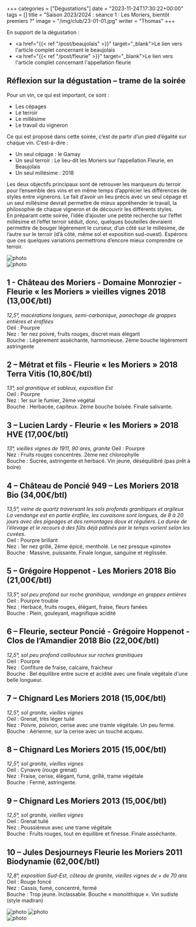 +++
categories = ["Dégustations"]
date = "2023-11-24T17:30:22+00:00"
tags = []
title = "Saison 2023/2024 : séance 1 : Les Moriers, bientôt premiers ?"
image = "/img/club/23-01-01.jpg"
writer = "Thomas"
+++

En support de la dégustation :  
* <a href="{{< ref "/post/beaujolais" >}}" target="_blank">Le lien vers l'article complet concernant le beaujolais</a>
* <a href="{{< ref "/post/fleurie" >}}" target="_blank">Le lien vers l'article complet concernant l'appellation fleurie</a>

## Réflexion sur la dégustation – trame de la soirée

Pour un vin, ce qui est important, ce sont :

* Les cépages
* Le terroir
* Le millésime
* Le travail du vigneron

Ce qui est proposé dans cette soirée, c’est de partir d’un pied d’égalité sur chaque vin. C’est-à-dire :

* Un seul cépage : le Gamay
* Un seul terroir : Le lieu-dit les Moriers sur l’appellation Fleurie, en Beaujolais
* Un seul millésime : 2018

Les deux objectifs principaux sont de retrouver les marqueurs du terroir pour l’ensemble des vins et en même temps d’apprécier les différences de styles entre vignerons.
Le fait d’avoir un lieu précis avec un seul cépage et un seul millésime devrait permettre de mieux appréhender le travail, la philosophie de chaque vigneron et de découvrir les différents styles.  
En préparant cette soirée, l’idée d’ajouter une petite recherche sur l’effet millésime et l’effet terroir séduit, donc, quelques bouteilles devraient permettre de bouger légèrement le curseur, d’un côté sur le millésime, de l’autre sur le terroir (d’à côté, même sol et exposition sud-ouest).
Espérons que ces quelques variations permettrons d’encore mieux comprendre ce terroir.
  
![photo][2]  
![photo][3]

## 1 - Château des Moriers - Domaine Monrozier - Fleurie « les Moriers » vieilles vignes 2018 (13,00€/btl)

_12,5°, macérations longues, semi-carbonique, panachage de grappes entières et éraflées_  
Oeil : Pourpre  
Nez : 1er nez poivré, fruits rouges, discret mais élégant  
Bouche : Légèrement asséchante, harmonieuse. 2ème bouche légèrement astringente

## 2 – Métrat et fils - Fleurie « les Moriers » 2018 Terra Vitis (10,80€/btl)

_13°, sol granitique et sableux, exposition Est_  
Oeil : Pourpre  
Nez : 1er sur le fumier, 2ème végétal  
Bouche : Herbacée, capiteux. 2ème bouche boisée. Finale salivante.

## 3 – Lucien Lardy - Fleurie « les Moriers » 2018 HVE (17,00€/btl)

_13°, vieilles vignes de 1911, 90 ares, granite_
Oeil : Pourpre  
Nez : Fruits rouges concentrés. 2ème nez chlorophylle  
Bouche : Sucrée, astringente et herbacé. Vin jeune, déséquilibré (pas prêt à boire)

## 4 – Château de Poncié 949 – Les Moriers 2018 Bio (34,00€/btl)

_13,5°, veine de quartz traversant les sols profonds granitiques et argileux_  
_La vendange est en partie éraflée, les cuvaisons sont longues, de 8 à 20 jours avec des pigeages et des remontages doux et réguliers._ _La durée de l’élevage et le recours à des fûts déjà patinés par le temps varient selon les cuvées._  
Oeil : Pourpre brillant  
Nez :  1er nez grillé, 2ème épicé, mentholé. Le nez presque «pinote»  
Bouche : Massive, puissante. Finale longue, sanguine et réglissée.

## 5 – Grégoire Hoppenot - Les Moriers 2018 Bio (21,00€/btl)

_13,5°, sol peu profond sur roche granitique, vendange en grappes entières_  
Oeil : Pourpre trouble  
Nez :  Herbacé, fruits rouges, élégant, fraise, fleurs fanées  
Bouche : Plein, gouleyant, magnifique acidité

## 6 – Fleurie, secteur Poncié - Grégoire Hoppenot - Clos de l’Amandier 2018 Bio (22,00€/btl)

_12,5°, sol peu profond caillouteux sur roches granitiques_  
Oeil : Pourpre  
Nez :  Confiture de fraise, calcaire, fraicheur  
Bouche : Bel équilibre entre sucre et acidité avec une finale végétale d'une belle longueur.

## 7 – Chignard Les Moriers 2018 (15,00€/btl)

_12,5°, sol granite, vieilles vignes_  
Oeil : Grenat, très léger tuilé  
Nez :  Poivre, poivron, cerise avec une tramle végétale. Un peu fermé.  
Bouche : Aérienne, sur la cerise avec un touché acqueu.

## 8 – Chignard Les Moriers 2015 (15,00€/btl)

_12,5°, sol granite, vieilles vignes_  
Oeil : Cynavre (rouge grenat)  
Nez : Fraise, cerise, élégant, fumé, grillé, trame végétale  
Bouche : Fermé, astringente.

## 9 – Chignard Les Moriers 2013 (15,00€/btl) <i class="fa fa-plus-circle"></i>

_12,5°, sol granite, vieilles vignes_  
Oeil : Grenat tuilé  
Nez : Poussiéreux avec une trame végétale  
Bouche : Fruits rouges, tout en équilibre et finesse. Finale asséchante.

## 10 – Jules Desjourneys Fleurie les Moriers 2011 Biodynamie (62,00€/btl)

_12,8°, exposition Sud-Est, côteau de granite, vieilles vignes de + de 70 ans_  
Oeil : Rouge foncé  
Nez : Cassis, fumé, concentré, fermé  
Bouche : Trop jeune. Inclassable. Bouche « monolithique ». Vin sudiste (style madiran)

![photo][1]
![photo][2]  
![photo][3]

[1]: /img/club/23-01-01.jpg
[2]: /img/club/23-01-02.jpg
[3]: /img/club/23-01-03.jpg
